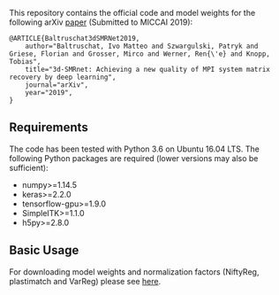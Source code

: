 This repository contains the official code and model weights for the following arXiv [paper](https://tmp) (Submitted to MICCAI 2019):

```
@ARTICLE{Baltruschat3dSMRNet2019,
    author="Baltruschat, Ivo Matteo and Szwargulski, Patryk and Griese, Florian and Grosser, Mirco and Werner, Ren{\'e} and Knopp, Tobias",
    title="3d-SMRnet: Achieving a new quality of MPI system matrix recovery by deep learning",
    journal="arXiv",
    year="2019",
}
```

## Requirements
The code has been tested with Python 3.6 on Ubuntu 16.04 LTS. The following Python packages are required (lower versions may also be sufficient):
- numpy>=1.14.5
- keras>=2.2.0
- tensorflow-gpu>=1.9.0
- SimpleITK>=1.1.0
- h5py>=2.8.0


## Basic Usage
For downloading model weights and normalization factors (NiftyReg, plastimatch and VarReg) please see [here](https://github.com/Ivo-B/3dSMRnet/releases/latest).
